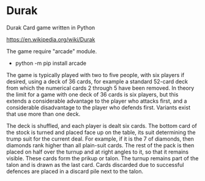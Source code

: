 # Durak
Durak Card game written in Python

https://en.wikipedia.org/wiki/Durak

The game require "arcade" module.

* python -m pip install arcade

The game is typically played with two to five people, with six players if desired, using a deck of 36 cards, for example a standard 52-card deck from which the numerical cards 2 through 5 have been removed. In theory the limit for a game with one deck of 36 cards is six players, but this extends a considerable advantage to the player who attacks first, and a considerable disadvantage to the player who defends first. Variants exist that use more than one deck.

The deck is shuffled, and each player is dealt six cards. The bottom card of the stock is turned and placed face up on the table, its suit determining the trump suit for the current deal. For example, if it is the 7 of diamonds, then diamonds rank higher than all plain-suit cards. The rest of the pack is then placed on half over the turnup and at right angles to it, so that it remains visible. These cards form the prikup or talon. The turnup remains part of the talon and is drawn as the last card. Cards discarded due to successful defences are placed in a discard pile next to the talon. 
